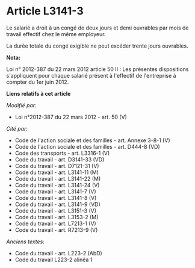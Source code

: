 # Article L3141-3

Le salarié a droit à un congé de deux jours et demi ouvrables par mois de travail effectif chez le même employeur. 

La durée totale du congé exigible ne peut excéder trente jours ouvrables.

**Nota:**

Loi n° 2012-387 du 22 mars 2012 article 50 II : Les présentes dispositions s'appliquent pour chaque salarié présent à
l'effectif de l'entreprise à compter du 1er juin 2012.

**Liens relatifs à cet article**

_Modifié par_:

  - Loi n°2012-387 du 22 mars 2012 - art. 50 (V)

_Cité par_:

  - Code de l'action sociale et des familles - art. Annexe 3-8-1 (V)
  - Code de l'action sociale et des familles - art. D444-8 (VD)
  - Code des transports - art. L3316-1 (V)
  - Code du travail - art. D3141-33 (VD)
  - Code du travail - art. D7121-31 (V)
  - Code du travail - art. L3141-11 (M)
  - Code du travail - art. L3141-22 (M)
  - Code du travail - art. L3141-24 (V)
  - Code du travail - art. L3141-7 (V)
  - Code du travail - art. L3141-8 (V)
  - Code du travail - art. L3141-9 (VD)
  - Code du travail - art. L3151-3 (V)
  - Code du travail - art. L3153-2 (M)
  - Code du travail - art. L7213-1 (V)
  - Code du travail - art. R7213-9 (V)

_Anciens textes_:

  - Code du travail - art. L223-2 (AbD)
  - Code du travail L223-2 alinéa 1
